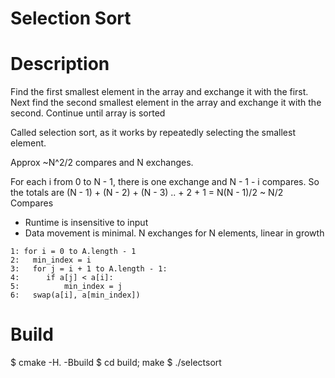 # Selection Sort

# Description

Find the first smallest element in the array and exchange it with the first. Next find the second smallest element in the array and exchange it with the second. Continue until array is sorted

Called selection sort, as it works by repeatedly selecting the smallest element.

Approx ~N^2/2 compares and N exchanges.

For each i from 0 to N - 1, there is one exchange and N - 1 - i compares.
So the totals are (N - 1) + (N - 2) + (N - 3) .. + 2 + 1 = N(N - 1)/2 ~ N/2 Compares

- Runtime is insensitive to input
- Data movement is minimal. N exchanges for N elements, linear in growth

```
1: for i = 0 to A.length - 1
2:   min_index = i
3:   for j = i + 1 to A.length - 1:
4:      if a[j] < a[i]:
5:          min_index = j
6:   swap(a[i], a[min_index])

```

# Build

$ cmake -H. -Bbuild
$ cd build; make
$ ./selectsort
